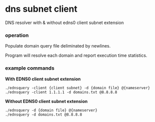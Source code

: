 # dns subnet client
DNS resolver with & without edns0 client subnet extension

### operation
Populate domain query file deliminated by newlines.

Program will resolve each domain and report execution time statistics.


### example commands
**With EDNS0 client subnet extension**

```
./ednsquery -client {client subnet} -d {domain file} @{nameserver}
./ednsquery -client 1.1.1.1 -d domains.txt @8.8.8.8
```

**Without EDNS0 client subnet extension**
```
./ednsquery -d {domain file} @{nameserver}
./ednsquery -d domains.txt @8.8.8.8
```
